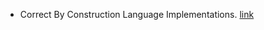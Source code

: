 - Correct By Construction Language Implementations. [link](https://ajrouvoet.github.io/files/thesis.pdf)